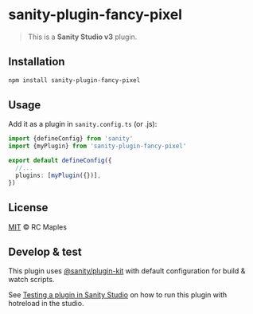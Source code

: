 # sanity-plugin-fancy-pixel

> This is a **Sanity Studio v3** plugin.

## Installation

```sh
npm install sanity-plugin-fancy-pixel
```

## Usage

Add it as a plugin in `sanity.config.ts` (or .js):

```ts
import {defineConfig} from 'sanity'
import {myPlugin} from 'sanity-plugin-fancy-pixel'

export default defineConfig({
  //...
  plugins: [myPlugin({})],
})
```

## License

[MIT](LICENSE) © RC Maples

## Develop & test

This plugin uses [@sanity/plugin-kit](https://github.com/sanity-io/plugin-kit)
with default configuration for build & watch scripts.

See [Testing a plugin in Sanity Studio](https://github.com/sanity-io/plugin-kit#testing-a-plugin-in-sanity-studio)
on how to run this plugin with hotreload in the studio.
